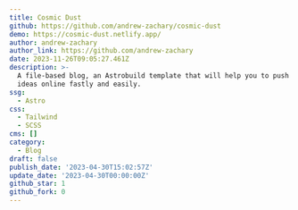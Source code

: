 ```yaml
---
title: Cosmic Dust
github: https://github.com/andrew-zachary/cosmic-dust
demo: https://cosmic-dust.netlify.app/
author: andrew-zachary
author_link: https://github.com/andrew-zachary
date: 2023-11-26T09:05:27.461Z
description: >-
  A file-based blog, an Astrobuild template that will help you to push your
  ideas online fastly and easily.
ssg:
  - Astro
css:
  - Tailwind
  - SCSS
cms: []
category:
  - Blog
draft: false
publish_date: '2023-04-30T15:02:57Z'
update_date: '2023-04-30T00:00:00Z'
github_star: 1
github_fork: 0
---
```

